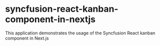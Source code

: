# syncfusion-react-kanban-component-in-nextjs
This application demonstrates the usage of the Syncfusion React kanban component in Next.js
